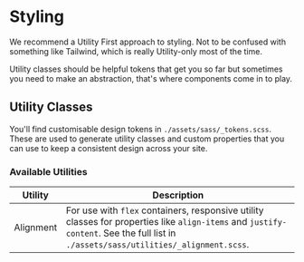 # Styling

We recommend a Utility First approach to styling. Not to be confused with something like Tailwind, which is really Utility-only most of the time.

Utility classes should be helpful tokens that get you so far but sometimes you need to make an abstraction, that's where components come in to play.

## Utility Classes

You'll find customisable design tokens in `./assets/sass/_tokens.scss`. These are used to generate utility classes and custom properties that you can use to keep a consistent design across your site.

### Available Utilities

| Utility   | Description                                                                                                                                                                         |
| --------- | ----------------------------------------------------------------------------------------------------------------------------------------------------------------------------------- |
| Alignment | For use with `flex` containers, responsive utility classes for properties like `align-items` and `justify-content`. See the full list in `./assets/sass/utilities/_alignment.scss`. |
